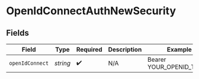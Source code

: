 # OpenIdConnectAuthNewSecurity


## Fields

| Field                    | Type                     | Required                 | Description              | Example                  |
| ------------------------ | ------------------------ | ------------------------ | ------------------------ | ------------------------ |
| `openIdConnect`          | *string*                 | :heavy_check_mark:       | N/A                      | Bearer YOUR_OPENID_TOKEN |